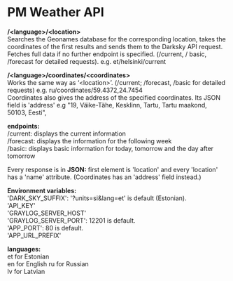 # PM Weather API  

**/\<language\>/\<location\>**  
Searches the Geonames database for the corresponding location, takes the coordinates of the first results and  sends them to the Darksky API request. Fetches full data if no further endpoint is specified. (/current, /  basic, /forecast for detailed requests). e.g. et/helsinki/current    


**/\<language\>/coordinates/\<coordinates\>**  
Works the same way as ‘\<location\>’. (/current; /forecast, /basic for detailed requests)   e.g. ru/coordinates/59.4372,24.7454  
Coordinates also gives the address of the specified coordinates. Its JSON field is 'address'   e.g "19, Väike-Tähe, Kesklinn, Tartu, Tartu maakond, 50103, Eesti",  


**endpoints:**  
/current: displays the current information  
/forecast: displays the information for the following week   
/basic: displays basic information for today, tomorrow and the day after tomorrow  
  
Every response is in **JSON:** first element is 'location' and every 'location' has a 'name' attribute.   (Coordinates has an 'address' field instead.)  
  
**Environment variables:**  
'DARK_SKY_SUFFIX': '?units=si&lang=et' is default (Estonian).  
'API_KEY'  
'GRAYLOG_SERVER_HOST'  
'GRAYLOG_SERVER_PORT': 12201 is default.  
'APP_PORT': 80 is default.  
'APP_URL_PREFIX'  
  

**languages:**  
  et for Estonian  
  en for English
  ru for Russian  
  lv for Latvian

